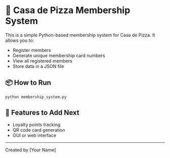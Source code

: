 # 🍕 Casa de Pizza Membership System

This is a simple Python-based membership system for Casa de Pizza. It allows you to:

- Register members
- Generate unique membership card numbers
- View all registered members
- Store data in a JSON file

## 📦 How to Run

```bash
python membership_system.py
```

## 🔧 Features to Add Next
- Loyalty points tracking
- QR code card generation
- GUI or web interface

---

Created by [Your Name]
